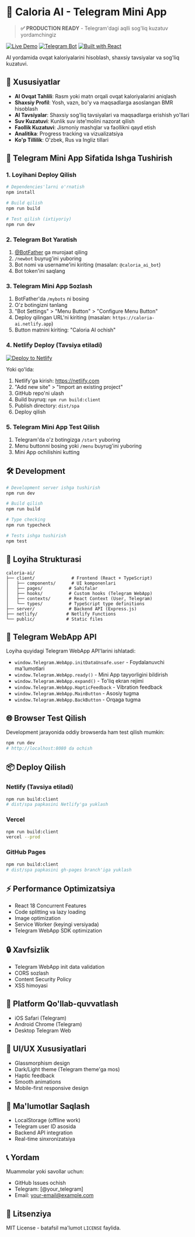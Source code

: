# 🥗 Caloria AI - Telegram Mini App

> **✅ PRODUCTION READY** - Telegram'dagi aqlli sog'liq kuzatuv yordamchingiz

[![Live Demo](https://img.shields.io/badge/Live%20Demo-yurlo.vercel.app-blue?style=for-the-badge)](https://yurlo.vercel.app)
[![Telegram Bot](https://img.shields.io/badge/Telegram-@Yurlo__bot-blue?style=for-the-badge&logo=telegram)](https://t.me/Yurlo_bot)
[![Built with React](https://img.shields.io/badge/Built%20with-React%2018-blue?style=for-the-badge&logo=react)](https://reactjs.org)

AI yordamida ovqat kaloriyalarini hisoblash, shaxsiy tavsiyalar va sog'liq kuzatuvi.

## 🚀 Xususiyatlar

- **AI Ovqat Tahlili**: Rasm yoki matn orqali ovqat kaloriyalarini aniqlash
- **Shaxsiy Profil**: Yosh, vazn, bo'y va maqsadlarga asoslangan BMR hisoblash
- **AI Tavsiyalar**: Shaxsiy sog'liq tavsiyalari va maqsadlarga erishish yo'llari
- **Suv Kuzatuvi**: Kunlik suv iste'molini nazorat qilish
- **Faollik Kuzatuvi**: Jismoniy mashqlar va faollikni qayd etish
- **Analitika**: Progress tracking va vizualizatsiya
- **Ko'p Tillilik**: O'zbek, Rus va Ingliz tillari

## 📱 Telegram Mini App Sifatida Ishga Tushirish

### 1. Loyihani Deploy Qilish

```bash
# Dependencies'larni o'rnatish
npm install

# Build qilish
npm run build

# Test qilish (ixtiyoriy)
npm run dev
```

### 2. Telegram Bot Yaratish

1. [@BotFather](https://t.me/BotFather) ga murojaat qiling
2. `/newbot` buyrug'ini yuboring
3. Bot nomi va username'ini kiriting (masalan: `@caloria_ai_bot`)
4. Bot token'ini saqlang

### 3. Telegram Mini App Sozlash

1. BotFather'da `/mybots` ni bosing
2. O'z botingizni tanlang
3. "Bot Settings" > "Menu Button" > "Configure Menu Button"
4. Deploy qilingan URL'ni kiriting (masalan: `https://caloria-ai.netlify.app`)
5. Button matnini kiriting: "Caloria AI ochish"

### 4. Netlify Deploy (Tavsiya etiladi)

[![Deploy to Netlify](https://www.netlify.com/img/deploy/button.svg)](https://app.netlify.com/start/deploy?repository=https://github.com/your-repo/caloria-ai)

Yoki qo'lda:

1. Netlify'ga kirish: https://netlify.com
2. "Add new site" > "Import an existing project"
3. GitHub repo'ni ulash
4. Build buyruq: `npm run build:client`
5. Publish directory: `dist/spa`
6. Deploy qilish

### 5. Telegram Mini App Test Qilish

1. Telegram'da o'z botingizga `/start` yuboring
2. Menu buttonni bosing yoki `/menu` buyrug'ini yuboring
3. Mini App ochilishini kutting

## 🛠 Development

```bash
# Development server ishga tushirish
npm run dev

# Build qilish
npm run build

# Type checking
npm run typecheck

# Tests ishga tushirish
npm test
```

## 📂 Loyiha Strukturasi

```
caloria-ai/
├── client/              # Frontend (React + TypeScript)
│   ├── components/      # UI komponenlari
│   ├── pages/          # Sahifalar
│   ├── hooks/          # Custom hooks (Telegram WebApp)
│   ├── contexts/       # React Context (User, Telegram)
│   └── types/          # TypeScript type definitions
├── server/             # Backend API (Express.js)
├── netlify/           # Netlify Functions
└── public/            # Static files
```

## 🔧 Telegram WebApp API

Loyiha quyidagi Telegram WebApp API'larini ishlatadi:

- `window.Telegram.WebApp.initDataUnsafe.user` - Foydalanuvchi ma'lumotlari
- `window.Telegram.WebApp.ready()` - Mini App tayyorligini bildirish
- `window.Telegram.WebApp.expand()` - To'liq ekran rejimi
- `window.Telegram.WebApp.HapticFeedback` - Vibration feedback
- `window.Telegram.WebApp.MainButton` - Asosiy tugma
- `window.Telegram.WebApp.BackButton` - Orqaga tugma

## 🌐 Browser Test Qilish

Development jarayonida oddiy browserda ham test qilish mumkin:

```bash
npm run dev
# http://localhost:8080 da ochish
```

## 📦 Deploy Qilish

### Netlify (Tavsiya etiladi)

```bash
npm run build:client
# dist/spa papkasini Netlify'ga yuklash
```

### Vercel

```bash
npm run build:client
vercel --prod
```

### GitHub Pages

```bash
npm run build:client
# dist/spa papkasini gh-pages branch'iga yuklash
```

## ⚡ Performance Optimizatsiya

- React 18 Concurrent Features
- Code splitting va lazy loading
- Image optimization
- Service Worker (keyingi versiyada)
- Telegram WebApp SDK optimization

## 🔒 Xavfsizlik

- Telegram WebApp init data validation
- CORS sozlash
- Content Security Policy
- XSS himoyasi

## 📱 Platform Qo'llab-quvvatlash

- iOS Safari (Telegram)
- Android Chrome (Telegram)
- Desktop Telegram Web

## 🎨 UI/UX Xususiyatlari

- Glassmorphism design
- Dark/Light theme (Telegram theme'ga mos)
- Haptic feedback
- Smooth animations
- Mobile-first responsive design

## 🔄 Ma'lumotlar Saqlash

- LocalStorage (offline work)
- Telegram user ID asosida
- Backend API integration
- Real-time sinxronizatsiya

## 📞 Yordam

Muammolar yoki savollar uchun:
- GitHub Issues ochish
- Telegram: [@your_telegram]
- Email: your-email@example.com

## 📄 Litsenziya

MIT License - batafsil ma'lumot `LICENSE` faylida.
